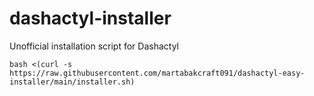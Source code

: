 # dashactyl-installer
Unofficial installation script for Dashactyl

`bash <(curl -s https://raw.githubusercontent.com/martabakcraft091/dashactyl-easy-installer/main/installer.sh)`
